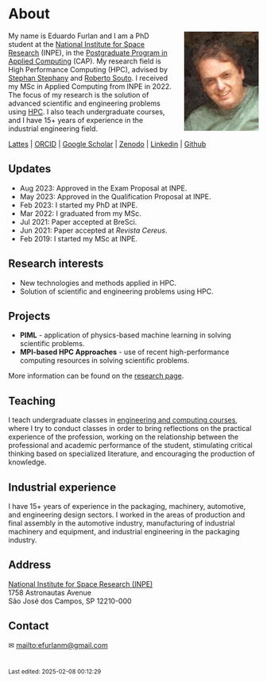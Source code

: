 # About

<img src="img/avatar-200x150.jpg"
     style="float:right;margin-left:1.5em;">

My name is Eduardo Furlan and I am a PhD student at the [National Institute for Space Research](https://www.gov.br/inpe/pt-br/area-conhecimento/posgraduacao) (INPE), in the [Postgraduate Program in Applied Computing](https://www.gov.br/inpe/pt-br/area-conhecimento/posgraduacao/cap) (CAP). My research field is High Performance Computing (HPC), advised by [Stephan Stephany](http://www.lac.inpe.br/~stephan/) and [Roberto Souto](https://www.lncc.br/colaborador/Roberto_Pinto_Souto). I received my MSc in Applied Computing from INPE in 2022. The focus of my research is the solution of advanced scientific and engineering problems using [HPC](https://en.wikipedia.org/wiki/High-performance_computing). I also teach undergraduate courses, and I have 15+ years of experience in the industrial engineering field.

[Lattes](http://lattes.cnpq.br/3103925764927851/) | 
[ORCID](http://orcid.org/0000-0003-1200-794X/) | 
[Google Scholar](https://scholar.google.com/citations?user=U0dQLgcAAAAJ) | 
[Zenodo](https://zenodo.org/search?q=creators.orcid%3A0000-0003-1200-794X) | 
[Linkedin](https://www.linkedin.com/in/eduardofurlanm) | 
[Github](http://github.com/efurlanm)

## Updates

* Aug 2023: Approved in the Exam Proposal at INPE.
* May 2023: Approved in the Qualification Proposal at INPE.
* Feb 2023: I started my PhD at INPE.
* Mar 2022: I graduated from my MSc.
* Jul 2021: Paper accepted at BreSci.
* Jun 2021: Paper accepted at *Revista Cereus*.
* Feb 2019: I started my MSc at INPE.

## Research interests

* New technologies and methods applied in HPC.
* Solution of scientific and engineering problems using HPC.

## Projects

* **PIML** - application of physics-based machine learning in solving scientific problems.
* **MPI-based HPC Approaches** - use of recent high-performance computing resources in solving scientific problems.

More information can be found on the [research page](research.md).

## Teaching

I teach undergraduate classes in [engineering and computing courses](teaching.md), where I try to conduct classes in order to bring reflections on the practical experience of the profession, working on the relationship between the professional and academic performance of the student, stimulating critical thinking based on specialized literature, and encouraging the production of knowledge.

## Industrial experience

I have 15+ years of experience in the packaging, machinery, automotive, and engineering design sectors. I worked in the areas of production and final assembly in the automotive industry, manufacturing of industrial machinery and equipment, and industrial engineering in the packaging industry.

## Address

[National Institute for Space Research (INPE)](https://www.gov.br/inpe/pt-br/area-conhecimento/posgraduacao)  
1758 Astronautas Avenue  
São José dos Campos, SP 12210-000  

## Contact

✉  <a href="&#101;&#102;&#117;&#114;&#108;&#97;&#110;&#109;&#64;&#103;&#109;&#97;&#105;&#108;&#46;&#99;&#111;&#109;">&#109;&#97;&#105;&#108;&#116;&#111;&#58;&#101;&#102;&#117;&#114;&#108;&#97;&#110;&#109;&#64;&#103;&#109;&#97;&#105;&#108;&#46;&#99;&#111;&#109;</a>


<br><sub>Last edited: 2025-02-08 00:12:29</sub>
